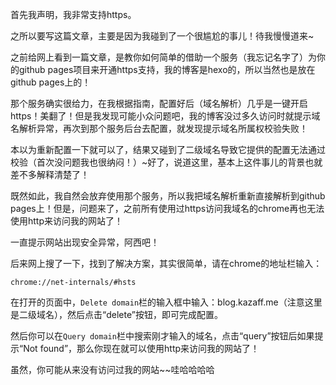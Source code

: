 首先我声明，我非常支持https。

之所以要写这篇文章，主要是因为我碰到了一个很尴尬的事儿！待我慢慢道来~

之前给网上看到一篇文章，是教你如何简单的借助一个服务（我忘记名字了）为你的github pages项目来开通https支持，我的博客是hexo的，所以当然也是放在github pages上的！

那个服务确实很给力，在我根据指南，配置好后（域名解析）几乎是一键开启https！美翻了！但是我发现可能小众问题吧，我的博客没过多久访问时就提示域名解析异常，再次到那个服务后台去配置，就发现提示域名所属权校验失败！

本以为重新配置一下就可以了，结果又碰到了二级域名导致它提供的配置无法通过校验（首次没问题我也很纳闷！）~好了，说道这里，基本上这件事儿的背景也就差不多解释清楚了！

既然如此，我自然会放弃使用那个服务，所以我把域名解析重新直接解析到github pages上！但是，问题来了，之前所有使用过https访问我域名的chrome再也无法使用http来访问我的网站了！

一直提示网站出现安全异常，阿西吧！

后来网上搜了一下，找到了解决方案，其实很简单，请在chrome的地址栏输入：

	chrome://net-internals/#hsts
	
在打开的页面中，`Delete domain`栏的输入框中输入：blog.kazaff.me（注意这里是二级域名），然后点击“delete”按钮，即可完成配置。

然后你可以在`Query domain`栏中搜索刚才输入的域名，点击“query”按钮后如果提示“Not found”，那么你现在就可以使用http来访问我的网站了！

虽然，你可能从来没有访问过我的网站~~哇哈哈哈哈